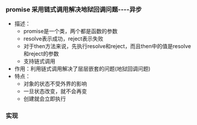 ### promise 采用链式调用解决地狱回调问题----异步
- 描述：
	- promise是一个类，两个都是函数的参数
	- resolve表示成功，reject表示失败
	- 对于then方法来说，先执行resolve和reject，而且then中的值是resolve和reject的参数
	- 支持链式调用
- 作用：利用链式调用解决了层层嵌套的问题(地狱回调问题)
- 特点：
	-  对象的状态不受外界的影响
	- 一旦状态改变，就不会再变
	- 创建就会立即执行
### 实现
